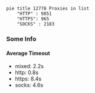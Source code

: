 
```mermaid
pie title 12778 Proxies in list
    "HTTP" : 9851
    "HTTPS": 965
    "SOCKS" : 2183
```

### Some Info
#### Average Timeout

- mixed: 2.2s
- http: 0.8s
- https: 8.4s
- socks: 4.6s